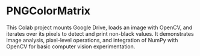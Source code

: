 # PNGColorMatrix
This Colab project mounts Google Drive, loads an image with OpenCV, and iterates over its pixels to detect and print non-black values. It demonstrates image analysis, pixel-level operations, and integration of NumPy with OpenCV for basic computer vision experimentation.

